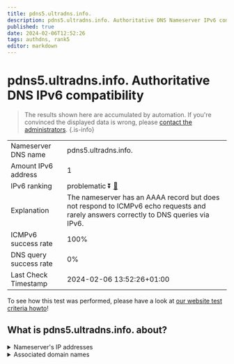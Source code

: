 ```yaml
---
title: pdns5.ultradns.info.
description: pdns5.ultradns.info. Authoritative DNS Nameserver IPv6 compatibility
published: true
date: 2024-02-06T12:52:26
tags: authdns, rank5
editor: markdown
---
```


# pdns5.ultradns.info. Authoritative DNS IPv6 compatibility

> The results shown here are accumulated by automation. If you're convinced the displayed data is wrong, please [contact the administrators](/howto/chat). 
{.is-info}




|   |   |
| - | - |
| Nameserver DNS name | pdns5.ultradns.info.
| Amount IPv6 address | 1
| IPv6 ranking | problematic :arrow_double_down: [🔗](/howto/ranking) |
| Explanation | The nameserver has an AAAA record but does not respond to ICMPv6 echo requests and rarely answers correctly to DNS queries via IPv6. |
| ICMPv6 success rate | 100%|
| DNS query success rate | 0% |
| Last Check Timestamp | 2024-02-06 13:52:26+01:00 |

To see how this test was performed, please have a look at [our website test criteria howto](/howto/testcriteria/authdns)!


## What is pdns5.ultradns.info. about?




<details>
<summary>Nameserver's IP addresses</summary>

2610:a1:1016::1

</details>



<details>
<summary>Associated domain names</summary>

www.crave.ca

</details>
